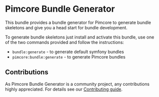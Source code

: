 # Pimcore Bundle Generator 

This bundle provides a bundle generator for Pimcore to generate bundle skeletons and give you a head start
for bundle development. 

To generate bundle skeletons just install and activate this bundle, use one of the two commands provided and 
follow the instructions:  
- `bundle:generate` - to generate default symfony bundles
- `pimcore:bundle:generate` - to generate Pimcore bundles

## Contributions
As Pimcore Bundle Generator is a community project, any contributions highly appreciated.
For details see our [Contributing guide](https://github.com/pimcore/bundle-generator/blob/master/CONTRIBUTING.md).

